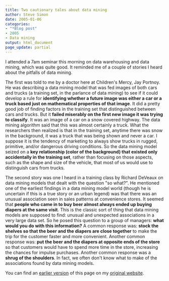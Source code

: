 ```yaml
---
title: Two cautionary tales about data mining
author: Steve Simon
date: 2005-01-06
categories:
- "*Blog post"
- 2005
- Data mining
output: html_document
page_update: partial
---
```


I attended a 7am seminar this morning on data warehousing and data mining, which was quite good. It reminded me of a couple of stories I heard about the pitfalls of data mining.

The first was told to me by a doctor here at Children's Mercy, Jay Portnoy. He was describing a data mining model that was fed images of both cars and trucks (a training set, in the parlance of data mining) to see if it could develop a rule for **identifying whether a future image was either a car or a truck based just on mathematical properties of that image**. It did a pretty good job of finding factors in the training set that distinguished between cars and trucks. But it **failed miserably on the first new image it was trying to classify**. It was an image of a car on a snow covered highway. The data mining algorithm said that this was almost certainly a truck. What the researchers then realized is that in the training set, anytime there was snow in the background, it was a truck that was being shown and never a car. I suppose it is the tendency of marketing to always show trucks in rugged, primitive, and/or dangerous driving conditions. So the data mining model seized on a **key relationship (color of the background) that existed only accidentally in the training set**, rather than focusing on those aspects, such as the shape and size of the vehicle, that most of us would use to distinguish cars from trucks.

The second story was one I heard in a training class by Richard DeVeaux on data mining models that dealt with the question "so what?". He mentioned one of the earliest findings in a data mining model world (though he is uncertain if this is a true story or an urban legend) was that there was an unusual association seen in sales patterns at convenience stores. It seemed that **people who came in to buy beer almost always ended up buying diapers at the same visit**. This is the classic sort of thing that data mining models are supposed to find: unusual and unexpected associations in a very large data set. So he posed this question to a group of managers: **what would you do with this information?** A common response was: **stock the shelves so that the beer and the diapers are close together** to make the trip for the customer faster and more convenient. Another common response was: **put the beer and the diapers at opposite ends of the store** so that customers would have to spend more time in the store, increasing the chances for impulse purchases. Another common response was a **shrug of the shoulders**. In fact, we often don't know what to make of the associations found by data mining models.

You can find an [earlier version][sim1] of this page on my [original website][sim2].


[sim1]: http://www.pmean.com/05/DataMining.html
[sim2]: http://www.pmean.com/original_site.html
